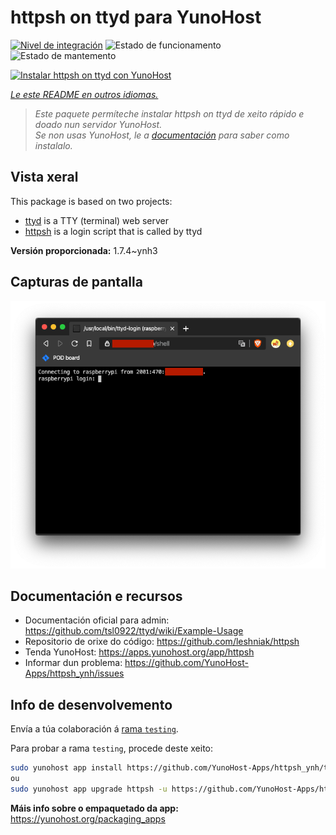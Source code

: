 <!--
NOTA: Este README foi creado automáticamente por <https://github.com/YunoHost/apps/tree/master/tools/readme_generator>
NON debe editarse manualmente.
-->

# httpsh on ttyd para YunoHost

[![Nivel de integración](https://dash.yunohost.org/integration/httpsh.svg)](https://dash.yunohost.org/appci/app/httpsh) ![Estado de funcionamento](https://ci-apps.yunohost.org/ci/badges/httpsh.status.svg) ![Estado de mantemento](https://ci-apps.yunohost.org/ci/badges/httpsh.maintain.svg)

[![Instalar httpsh on ttyd con YunoHost](https://install-app.yunohost.org/install-with-yunohost.svg)](https://install-app.yunohost.org/?app=httpsh)

*[Le este README en outros idiomas.](./ALL_README.md)*

> *Este paquete permíteche instalar httpsh on ttyd de xeito rápido e doado nun servidor YunoHost.*  
> *Se non usas YunoHost, le a [documentación](https://yunohost.org/install) para saber como instalalo.*

## Vista xeral

This package is based on two projects:

* [ttyd](https://tsl0922.github.io/ttyd) is a TTY (terminal) web server
* [httpsh](https://github.com/leshniak/httpsh) is a login script that is called by ttyd


**Versión proporcionada:** 1.7.4~ynh3

## Capturas de pantalla

![Captura de pantalla de httpsh on ttyd](./doc/screenshots/httpsh.png)

## Documentación e recursos

- Documentación oficial para admin: <https://github.com/tsl0922/ttyd/wiki/Example-Usage>
- Repositorio de orixe do código: <https://github.com/leshniak/httpsh>
- Tenda YunoHost: <https://apps.yunohost.org/app/httpsh>
- Informar dun problema: <https://github.com/YunoHost-Apps/httpsh_ynh/issues>

## Info de desenvolvemento

Envía a túa colaboración á [rama `testing`](https://github.com/YunoHost-Apps/httpsh_ynh/tree/testing).

Para probar a rama `testing`, procede deste xeito:

```bash
sudo yunohost app install https://github.com/YunoHost-Apps/httpsh_ynh/tree/testing --debug
ou
sudo yunohost app upgrade httpsh -u https://github.com/YunoHost-Apps/httpsh_ynh/tree/testing --debug
```

**Máis info sobre o empaquetado da app:** <https://yunohost.org/packaging_apps>
